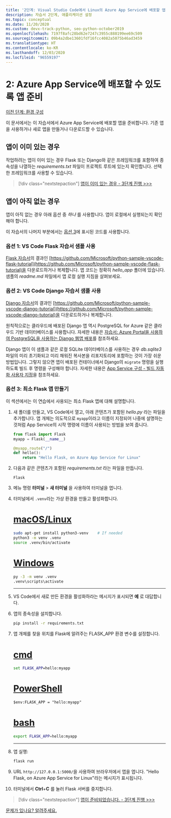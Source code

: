 ```yaml
---
title: '2단계: Visual Studio Code에서 Linux의 Azure App Service에 배포할 앱 준비'
description: 자습서 2단계, 애플리케이션 설정
ms.topic: conceptual
ms.date: 11/20/2020
ms.custom: devx-track-python, seo-python-october2019
ms.openlocfilehash: 7197f8afc28bd62e7247c3955c888199ee69c509
ms.sourcegitcommit: 09b4a2dbe13601fdf16fcc4082a5075b46ad3459
ms.translationtype: HT
ms.contentlocale: ko-KR
ms.lasthandoff: 12/03/2020
ms.locfileid: "96559197"
---
```

# <a name="2-prepare-your-app-for-deployment-to-azure-app-service"></a>2: Azure App Service에 배포할 수 있도록 앱 준비

[이전 단계: 환경 구성](tutorial-deploy-app-service-on-linux-01.md)

이 문서에서는 이 자습서에서 Azure App Service에 배포할 앱을 준비합니다. 기존 앱을 사용하거나 새로 앱을 만들거나 다운로드할 수 있습니다.

## <a name="if-you-already-have-an-app"></a>앱이 이미 있는 경우

작업하려는 앱이 이미 있는 경우 Flask 또는 Django와 같은 프레임워크를 포함하여 종속성을 나열하는 *requirements.txt* 파일이 프로젝트 루트에 있는지 확인합니다. 선택한 프레임워크를 사용할 수 있습니다.

> [!div class="nextstepaction"]
> [앱이 이미 있는 경우 - 3단계 진행 >>>](tutorial-deploy-app-service-on-linux-03.md)

## <a name="if-you-dont-already-have-an-app"></a>앱이 아직 없는 경우

앱이 아직 없는 경우 아래 옵션 중 *하나* 를 사용합니다. 앱이 로컬에서 실행되는지 확인해야 합니다.

이 자습서의 나머지 부분에서는 [옵션 3](#option-3-create-a-minimal-flask-app)에 표시된 코드를 사용합니다.

### <a name="option-1-use-the-vs-code-flask-tutorial-sample"></a>옵션 1: VS Code Flask 자습서 샘플 사용

[Flask 자습서](https://code.visualstudio.com/docs/python/tutorial-flask)의 결과인 [https://github.com/Microsoft/python-sample-vscode-flask-tutorial](https://github.com/Microsoft/python-sample-vscode-flask-tutorial)을 다운로드하거나 복제합니다. 앱 코드는 정확히 *hello_app* 폴더에 있습니다. 샘플의 *readme.md* 파일에서 앱 로컬 실행 지침을 살펴보세요.

### <a name="option-2-use-the-vs-code-django-tutorial-sample"></a>옵션 2: VS Code Django 자습서 샘플 사용

[Django 자습서](https://code.visualstudio.com/docs/python/tutorial-django)의 결과인 [https://github.com/Microsoft/python-sample-vscode-django-tutorial](https://github.com/Microsoft/python-sample-vscode-django-tutorial)을 다운로드하거나 복제합니다.

원칙적으로는 클라우드에 배포된 Django 앱 역시 PostgreSQL for Azure 같은 클라우드 기반 데이터베이스를 사용합니다. 자세한 내용은 [자습서: Azure Portal을 사용하여 PostgreSQL을 사용하는 Django 웹앱 배포](tutorial-python-postgresql-app-portal.md)를 참조하세요.

Django 앱이 이 샘플과 같은 로컬 SQLite 데이터베이스를 사용하는 경우 *db.sqlite3* 파일의 미리 초기화되고 미리 채워진 복사본을 리포지토리에 포함하는 것이 가장 쉬운 방법입니다. 그렇지 않으면 앱이 배포된 컨테이너에서 Django의 `migrate` 명령을 실행하도록 빌드 후 명령을 구성해야 합니다. 자세한 내용은 [App Service 구성 - 빌드 자동화 사용자 지정](/azure/app-service/configure-language-python#customize-build-automation)을 참조하세요.

### <a name="option-3-create-a-minimal-flask-app"></a>옵션 3: 최소 Flask 앱 만들기

이 섹션에서는 이 연습에서 사용되는 최소 Flask 앱에 대해 설명합니다.

1. 새 폴더를 만들고, VS Code에서 열고, 아래 콘텐츠가 포함된 *hello.py* 라는 파일을 추가합니다. 앱 개체는 의도적으로 `myapp`이라고 이름이 지정되어 나중에 설명하는 것처럼 App Service의 시작 명령에 이름이 사용되는 방법을 보여 줍니다.

    ```python
    from flask import Flask
    myapp = Flask(__name__)

    @myapp.route("/")
    def hello():
        return "Hello Flask, on Azure App Service for Linux"
    ```

1. 다음과 같은 콘텐츠가 포함된 *requirements.txt* 라는 파일을 만듭니다.

    ```text
    Flask
    ```

1. 메뉴 명령 **터미널** > **새 터미널** 을 사용하여 터미널을 엽니다.

1. 터미널에서 `.venv`라는 가상 환경을 만들고 활성화합니다. 

    # <a name="macoslinux"></a>[macOS/Linux](#tab/linux)

    ```bash
    sudo apt-get install python3-venv    # If needed
    python3 -m venv .venv
    source .venv/bin/activate
    ```

    # <a name="windows"></a>[Windows](#tab/windows)

    ```cmd
    py -3 -m venv .venv
    .venv\scripts\activate
    ```

    ---

1. VS Code에서 새로 만든 환경을 활성화하라는 메시지가 표시되면 **예** 로 대답합니다.

1. 앱의 종속성을 설치합니다.

    ```cmd
    pip install -r requirements.txt
    ```

1. 앱 개체를 찾을 위치를 Flask에 알려주는 FLASK_APP 환경 변수를 설정합니다.

    # <a name="cmd"></a>[cmd](#tab/cmd)

    ```cmd
    set FLASK_APP=hello:myapp
    ```

    # <a name="powershell"></a>[PowerShell](#tab/powershell)

    ```ps
    $env:FLASK_APP = "hello:myapp"
    ```

   # <a name="bash"></a>[bash](#tab/bash)

    ```bash
    export FLASK_APP=hello:myapp
    ```

    ---

1. 앱 실행:

    ```cmd
    flask run
    ```

1. URL `http://127.0.0.1:5000/`을 사용하여 브라우저에서 앱을 엽니다. "Hello Flask, on Azure App Service for Linux"라는 메시지가 표시됩니다.

1. 터미널에서 **Ctrl**+**C** 를 눌러 Flask 서버를 중지합니다.

> [!div class="nextstepaction"]
> [앱이 준비되었습니다. - 3단계 진행 >>>](tutorial-deploy-app-service-on-linux-03.md)

[문제가 있나요? 알려주세요.](https://aka.ms/FlaskVSCQuickstartHelp)
